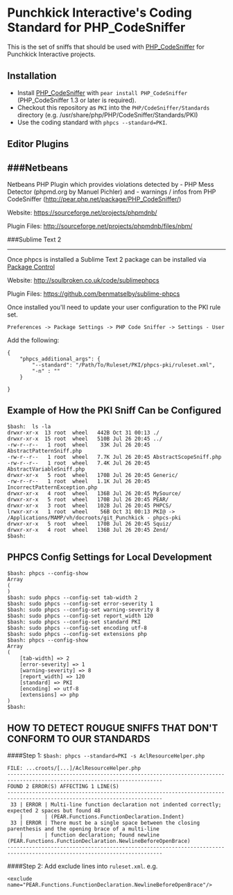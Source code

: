 Punchkick Interactive's Coding Standard for PHP_CodeSniffer
===========================================================

This is the set of sniffs that should be used with [PHP_CodeSniffer](http://pear.php.net/PHP_CodeSniffer) for Punchkick Interactive projects.


Installation
-----------------------------------------------------------

* Install [PHP_CodeSniffer](http://pear.php.net/PHP_CodeSniffer) with `pear install PHP_CodeSniffer` (PHP_CodeSniffer 1.3 or later is required).
* Checkout this repository as `PKI` into the `PHP/CodeSniffer/Standards` directory (e.g. /usr/share/php/PHP/CodeSniffer/Standards/PKI)
* Use the coding standard with `phpcs --standard=PKI`.


## Editor Plugins

###Netbeans
-----------------------------------------------------------

Netbeans PHP Plugin which provides violations detected by - PHP Mess Detector
(phpmd.org by Manuel Pichler) and - warnings / infos from PHP CodeSniffer
(http://pear.php.net/package/PHP_CodeSniffer/)

Website: https://sourceforge.net/projects/phpmdnb/

Plugin Files: http://sourceforge.net/projects/phpmdnb/files/nbm/

###Sublime Text 2

-----------------------------------------------------------
Once phpcs is installed a Sublime Text 2 package can be installed via [Package Control](http://wbond.net/sublime_packages/package_control/installation)

Website: http://soulbroken.co.uk/code/sublimephpcs

Plugin Files: https://github.com/benmatselby/sublime-phpcs


Once installed you'll need to update your user configuration to the PKI rule set.

`Preferences -> Package Settings -> PHP Code Sniffer -> Settings - User`

Add the following:

```
{
    "phpcs_additional_args": {
        "--standard": "/Path/To/Ruleset/PKI/phpcs-pki/ruleset.xml",
        "-n" : ""
    }

}
```


Example of How the PKI Sniff Can be Configured
-----------------------------------------------------------

```
$bash:  ls -la
drwxr-xr-x  13 root  wheel   442B Oct 31 00:13 ./
drwxr-xr-x  15 root  wheel   510B Jul 26 20:45 ../
-rw-r--r--   1 root  wheel    33K Jul 26 20:45 AbstractPatternSniff.php
-rw-r--r--   1 root  wheel   7.7K Jul 26 20:45 AbstractScopeSniff.php
-rw-r--r--   1 root  wheel   7.4K Jul 26 20:45 AbstractVariableSniff.php
drwxr-xr-x   5 root  wheel   170B Jul 26 20:45 Generic/
-rw-r--r--   1 root  wheel   1.1K Jul 26 20:45 IncorrectPatternException.php
drwxr-xr-x   4 root  wheel   136B Jul 26 20:45 MySource/
drwxr-xr-x   5 root  wheel   170B Jul 26 20:45 PEAR/
drwxr-xr-x   3 root  wheel   102B Jul 26 20:45 PHPCS/
lrwxr-xr-x   1 root  wheel    56B Oct 31 00:13 PKI@ -> /Applications/MAMP/vh/docroots/git_Punchkick - phpcs-pki
drwxr-xr-x   5 root  wheel   170B Jul 26 20:45 Squiz/
drwxr-xr-x   4 root  wheel   136B Jul 26 20:45 Zend/
$bash:
```


PHPCS Config Settings for Local Development
-----------------------------------------------------------

```
$bash: phpcs --config-show
Array
(
)
$bash: sudo phpcs --config-set tab-width 2
$bash: sudo phpcs --config-set error-severity 1
$bash: sudo phpcs --config-set warning-severity 8
$bash: sudo phpcs --config-set report_width 120
$bash: sudo phpcs --config-set standard PKI
$bash: sudo phpcs --config-set encoding utf-8
$bash: sudo phpcs --config-set extensions php
$bash: phpcs --config-show
Array
(
    [tab-width] => 2
    [error-severity] => 1
    [warning-severity] => 8
    [report_width] => 120
    [standard] => PKI
    [encoding] => utf-8
    [extensions] => php
)
$bash:
```



HOW TO DETECT ROUGUE SNIFFS THAT DON'T CONFORM TO OUR STANDARDS
---------------------------------------------------------------
####Step 1: 
`$bash: phpcs --standard=PKI -s AclResourceHelper.php`

```
FILE: ...croots/[...]/AclResourceHelper.php
------------------------------------------------------------------------------------------------------------------------
FOUND 2 ERROR(S) AFFECTING 1 LINE(S)
------------------------------------------------------------------------------------------------------------------------
 33 | ERROR | Multi-line function declaration not indented correctly; expected 2 spaces but found 48
    |       | (PEAR.Functions.FunctionDeclaration.Indent)
 33 | ERROR | There must be a single space between the closing parenthesis and the opening brace of a multi-line
    |       | function declaration; found newline (PEAR.Functions.FunctionDeclaration.NewlineBeforeOpenBrace)
------------------------------------------------------------------------------------------------------------------------
```

####Step 2:
Add exclude lines into `ruleset.xml`. e.g. 

```
<exclude name="PEAR.Functions.FunctionDeclaration.NewlineBeforeOpenBrace"/>
```